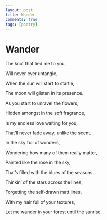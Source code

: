 ```yaml
---
layout: post
title: Wander
comments: true
tags: [poetry]
---
```


# Wander

The knot that tied me to you,

Will never ever untangle,

When the sun will start to startle,

The moon will glisten in its presence.

As you start to unravel the flowers,

Hidden amongst in the soft fragrance,

Is my endless love waiting for you,

That’ll never fade away, unlike the scent.

In the sky full of wonders,

Wondering how many of them really matter,

Painted like the rose in the sky,

That’s filled with the blues of the seasons.

Thinkin’ of the stars across the lines,

Forgetting the self-drawn matt lines,

With my hair full of your textures,

Let me wander in your forest until the sunrise.
